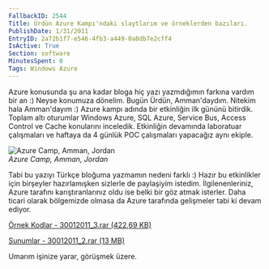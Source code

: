 ```yaml
---
FallbackID: 2544
Title: Ürdün Azure Kampı'ndaki slaytlarım ve örneklerden bazıları.
PublishDate: 1/31/2011
EntryID: 2a72b1f7-e546-4fb3-a449-0a8db7e2cff4
IsActive: True
Section: software
MinutesSpent: 0
Tags: Windows Azure
---
```

Azure konusunda şu ana kadar bloga hiç yazı yazmdığımın farkına vardım
bir an :) Neyse konumuza dönelim. Bugün Ürdün, Amman'daydım. Nitekim
hala Amman'dayım :) Azure kampı adında bir etkinliğin ilk gününü
bitirdik. Toplam altı oturumlar Windows Azure, SQL Azure, Service Bus,
Access Control ve Cache konularını inceledik. Etkinliğin devamında
laboratuar çalışmaları ve haftaya da 4 günlük POC çalışmaları yapacağız
aynı ekiple.

![Azure Camp, Amman,
Jordan](http://cdn.daron.yondem.com/assets/2544/30012011_1.jpg)\
*Azure Camp, Amman, Jordan*

Tabi bu yazıyı Türkçe bloğuma yazmamın nedeni farklı :) Hazır bu
etkinlikler için birşeyler hazırlamışken sizlerle de paylaşiyim istedim.
İlgilenenleriniz, Azure tarafını karıştıranlarınız oldu ise belki bir
göz atmak isterler. Daha ticari olarak bölgemizde olmasa da Azure
tarafında gelişmeler tabi ki devam ediyor.

[Örnek Kodlar - 30012011\_3.rar (422,69
KB)](http://cdn.daron.yondem.com/assets/2544/30012011_3.rar)

[Sunumlar - 30012011\_2.rar (13
MB)](http://cdn.daron.yondem.com/assets/2544/30012011_2.rar)

Umarım işinize yarar, görüşmek üzere.



